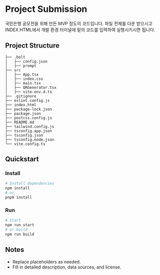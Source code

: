# Project Submission

국민은행 공모전을 위해 만든 MVP 정도의 코드입니다.
파일 전체를 다운 받으시고 INDEX.HTML에서 개발 환경 터미널에 밑의 코드를 입력하여 실행시키시면 됩니다.

## Project Structure
```text
├── .bolt
│   ├── config.json
│   ├── prompt
├── src
│   ├── App.tsx
│   ├── index.css
│   ├── main.tsx
│   ├── QRGenerator.tsx
│   ├── vite-env.d.ts
├── .gitignore
├── eslint.config.js
├── index.html
├── package-lock.json
├── package.json
├── postcss.config.js
├── README.md
├── tailwind.config.js
├── tsconfig.app.json
├── tsconfig.json
├── tsconfig.node.json
└── vite.config.ts
```

## Quickstart
### Install
```bash
# Install dependencies
npm install
# or
pnpm install
```
### Run
```bash
# Start
npm run start
# or build
npm run build
```

## Notes
- Replace placeholders as needed.
- Fill in detailed description, data sources, and license.
